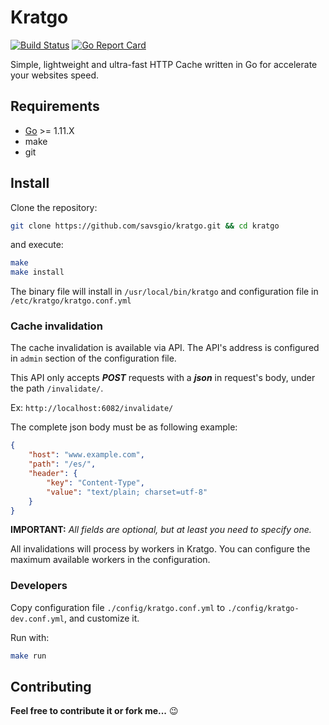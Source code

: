 Kratgo
======

[![Build Status](https://travis-ci.org/savsgio/kratgo.svg?branch=master)](https://travis-ci.org/savsgio/kratgo)
[![Go Report Card](https://goreportcard.com/badge/github.com/savsgio/kratgo)](https://goreportcard.com/report/github.com/savsgio/kratgo)
<!-- [![Coverage Status](https://coveralls.io/repos/github/savsgio/kratgo/badge.svg?branch=master)](https://coveralls.io/github/savsgio/kratgo?branch=master) -->
<!-- [![GoDoc](https://godoc.org/github.com/savsgio/kratgo?status.svg)](https://godoc.org/github.com/savsgio/kratgo) -->
<!-- [![GitHub release](https://img.shields.io/github/release/savsgio/kratgo.svg)](https://github.com/savsgio/kratgo/releases) -->

Simple, lightweight and ultra-fast HTTP Cache written in Go for accelerate your websites speed.

## Requirements

- [Go](https://golang.org/dl/) >= 1.11.X
- make
- git

## Install

Clone the repository:

```bash
git clone https://github.com/savsgio/kratgo.git && cd kratgo
```

and execute:

```bash
make
make install
```

The binary file will install in `/usr/local/bin/kratgo` and configuration file in `/etc/kratgo/kratgo.conf.yml`

### Cache invalidation

The cache invalidation is available via API. The API's address is configured in `admin` section of the configuration file.

This API only accepts ***POST*** requests with a ***json*** in request's body, under the path `/invalidate/`.

Ex: `http://localhost:6082/invalidate/`

The complete json body must be as following example:

```json
{
	"host": "www.example.com",
	"path": "/es/",
	"header": {
		"key": "Content-Type",
		"value": "text/plain; charset=utf-8"
	}
}
```

**IMPORTANT:** *All fields are optional, but at least you need to specify one.*

All invalidations will process by workers in Kratgo. You can configure the maximum available workers in the configuration.

### Developers

Copy configuration file `./config/kratgo.conf.yml` to `./config/kratgo-dev.conf.yml`, and customize it.

Run with:

```bash
make run
```

Contributing
------------

**Feel free to contribute it or fork me...** :wink:
